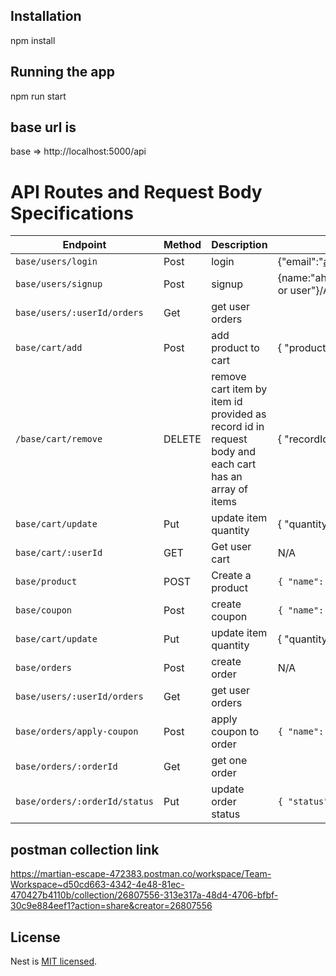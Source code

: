 ## Installation

npm install

## Running the app

npm run start

## base url is 
base => http://localhost:5000/api

# API Routes and Request Body Specifications

| Endpoint         | Method | Description                           | Request Body (JSON) Example                        |
|------------------|--------|---------------------------------------|----------------------------------------------------|
| `base/users/login`     | Post    | login                         | {"email":"ahmed@gmail.com",password:"12345678"}/A                                                |
| `base/users/signup` | Post    | signup                        | {name:"ahmed",email:"ahmed@gmail.com","password":"12345678","role":"admin or user"}/A                                                |
| `base/users/:userId/orders`     | Get   | get user orders         
| `base/cart/add` | Post    | add product to cart |  { "productId":1 }              |
| `/base/cart/remove` | DELETE | remove cart item by item id provided as record id in request body and each cart has an array of items | { "recordId":1   } A                                                |
| `base/cart/update`     | Put    | update item quantity | { "quantity":5,"recordId":1 } A                                                |
| `base/cart/:userId` | GET    | Get user cart                        | N/A                                                |
| `base/product`     | POST   | Create a product                     | `{ "name": "labtop","stock":30,"price":59, "description": "Lorem ipsum..." }` |
| `base/coupon` | Post    | create coupon             | `{ "name": "Updated Post","couponExpiresIn":"03/22/2025","discount":80 }` |
| `base/cart/update`     | Put    | update item quantity | { "quantity":5,"recordId":1 } A                                                |
| `base/orders` | Post    | create order                        | N/A                                                |
| `base/users/:userId/orders`     | Get   | get user orders  |
| `base/orders/apply-coupon` | Post    | apply coupon to order   | `{ "name": "coupon name" , "orderId":1 } `
| `base/orders/:orderId`     | Get   | get one order  |
| `base/orders/:orderId/status` | Put    | update order status   | `{ "status":"cancelled or paid"} `

## postman collection link
https://martian-escape-472383.postman.co/workspace/Team-Workspace~d50cd663-4342-4e48-81ec-470427b4110b/collection/26807556-313e317a-48d4-4706-bfbf-30c9e884eef1?action=share&creator=26807556


## License

Nest is [MIT licensed](LICENSE).

